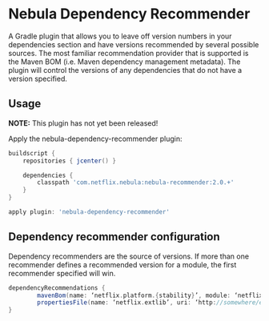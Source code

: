 Nebula Dependency Recommender
=============================

A Gradle plugin that allows you to leave off version numbers in your dependencies section and have versions recommended by several possible sources.  The most familiar recommendation provider that is supported is the Maven BOM (i.e. Maven dependency management metadata).  The plugin will control the versions of any dependencies that do not have a version specified.

Usage
------

**NOTE:** This plugin has not yet been released!

Apply the nebula-dependency-recommender plugin:

```groovy
buildscript {
    repositories { jcenter() }

    dependencies {
        classpath 'com.netflix.nebula:nebula-recommender:2.0.+'
    }
}

apply plugin: 'nebula-dependency-recommender'
```

Dependency recommender configuration
------------------------------------

Dependency recommenders are the source of versions.  If more than one recommender defines a recommended version for a module, the first recommender specified will win.

```groovy
dependencyRecommendations {
        mavenBom(name: ‘netflix.platform.{stability}’, module: ‘netflix:platform:latest.{stability}@pom’)
        propertiesFile(name: ‘netflix.extlib’, uri: ‘http://somewhere/extlib.properties’)
}
```
